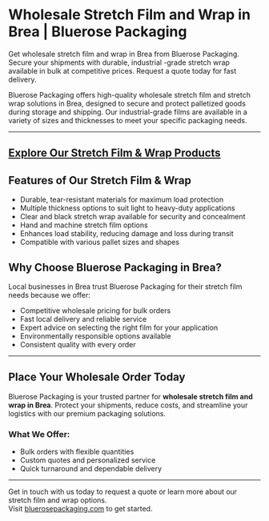 # Wholesale Stretch Film and Wrap in Brea | Bluerose Packaging

Get wholesale stretch film and wrap in Brea from Bluerose Packaging. Secure your shipments with durable, industrial -grade stretch wrap available in bulk at competitive prices. Request a quote today for fast delivery.

Bluerose Packaging offers high-quality wholesale stretch film and stretch wrap solutions in Brea, designed to secure and protect palletized goods during storage and shipping. Our industrial-grade films are available in a variety of sizes and thicknesses to meet your specific packaging needs.

---
[Explore Our Stretch Film & Wrap Products](https://www.bluerosepackaging.com/product-category/stock-products/stretch-film-stretch-wrap/)
---

## Features of Our Stretch Film & Wrap

- Durable, tear-resistant materials for maximum load protection  
- Multiple thickness options to suit light to heavy-duty applications  
- Clear and black stretch wrap available for security and concealment  
- Hand and machine stretch film options  
- Enhances load stability, reducing damage and loss during transit  
- Compatible with various pallet sizes and shapes  

## Why Choose Bluerose Packaging in Brea?

Local businesses in Brea trust Bluerose Packaging for their stretch film needs because we offer:

- Competitive wholesale pricing for bulk orders  
- Fast local delivery and reliable service  
- Expert advice on selecting the right film for your application  
- Environmentally responsible options available  
- Consistent quality with every order  

---

## Place Your Wholesale Order Today

Bluerose Packaging is your trusted partner for **wholesale stretch film and wrap in Brea**. Protect your shipments, reduce costs, and streamline your logistics with our premium packaging solutions.

### What We Offer:

- Bulk orders with flexible quantities  
- Custom quotes and personalized service  
- Quick turnaround and dependable delivery  

---

Get in touch with us today to request a quote or learn more about our stretch film and wrap options.  
Visit [bluerosepackaging.com](https://www.bluerosepackaging.com) to get started.
